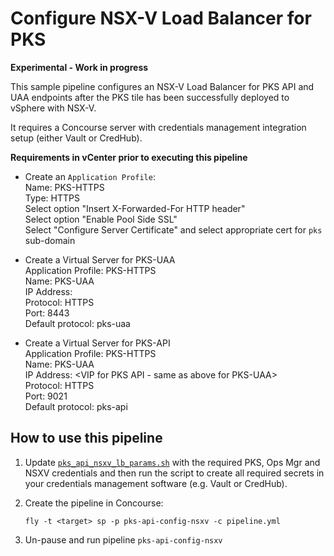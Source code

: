 # Configure NSX-V Load Balancer for PKS

**Experimental - Work in progress**

This sample pipeline configures an NSX-V Load Balancer for PKS API and UAA endpoints after the PKS tile has been successfully deployed to vSphere with NSX-V.

It requires a Concourse server with credentials management integration setup (either Vault or CredHub).

**Requirements in vCenter prior to executing this pipeline**

- Create an `Application Profile`:   
  Name: PKS-HTTPS  
  Type: HTTPS  
  Select option "Insert X-Forwarded-For HTTP header"  
  Select option "Enable Pool Side SSL"  
  Select "Configure Server Certificate" and select appropriate cert for `pks` sub-domain   

- Create a Virtual Server for PKS-UAA  
  Application Profile: PKS-HTTPS   
  Name: PKS-UAA  
  IP Address: <VIP for PKS API>  
  Protocol: HTTPS  
  Port: 8443  
  Default protocol: pks-uaa  

- Create a Virtual Server for PKS-API  
  Application Profile: PKS-HTTPS   
  Name: PKS-UAA  
  IP Address: <VIP for PKS API - same as above for PKS-UAA>  
  Protocol: HTTPS  
  Port: 9021  
  Default protocol: pks-api  


## How to use this pipeline

1) Update [`pks_api_nsxv_lb_params.sh`](pks_api_nsxv_lb_params.sh) with the required PKS, Ops Mgr and NSXV credentials and then run the script to create all required secrets in your credentials management software (e.g. Vault or CredHub).  

2) Create the pipeline in Concourse:   

   `fly -t <target> sp -p pks-api-config-nsxv -c pipeline.yml`

3) Un-pause and run pipeline `pks-api-config-nsxv`
